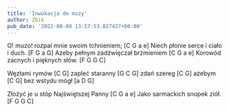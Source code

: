 ```yaml
---
title: 'Inwokacja do muzy'
author: Zbik
pub_date: '2022-08-09 13:57:53.827437+00:00'
---
```


O! muzo! rozpal mnie swoim tchnieniem; [C G a e]
Niech płonie serce i ciało i duch. [F G a G]
Ażeby pełnym zadźwięczał brzmieniem [C G a e]
Korowód zacnych i pięknych słów. [F G G C]     

Węzłami rymów [C G]
zapleć staranny [G C G]
zdań szereg [C G]
ażebym [C G]
bez wstydu mógł [a D G] 

Złożyć je u stóp Najświętszej Panny [C G a e]
Jako sarmackich snopek ziół. [F G G C]